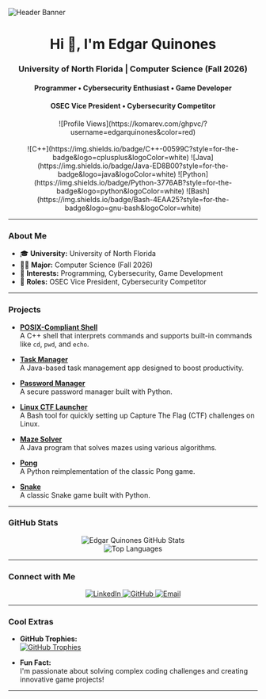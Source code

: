 ![Header Banner](https://raw.githubusercontent.com/edgarquinones/edgarquinones/main/header.gif)

<h1 align="center">Hi 👋, I'm Edgar Quinones</h1>
<h3 align="center">University of North Florida | Computer Science (Fall 2026)</h3>
<h4 align="center">Programmer • Cybersecurity Enthusiast • Game Developer</h4>
<h4 align="center">OSEC Vice President • Cybersecurity Competitor</h4>

<div align="center">
  <!-- Profile view counter -->
  ![Profile Views](https://komarev.com/ghpvc/?username=edgarquinones&color=red)
  <br><br>
  <!-- Language & Tool Badges -->
  ![C++](https://img.shields.io/badge/C++-00599C?style=for-the-badge&logo=cplusplus&logoColor=white)
  ![Java](https://img.shields.io/badge/Java-ED8B00?style=for-the-badge&logo=java&logoColor=white)
  ![Python](https://img.shields.io/badge/Python-3776AB?style=for-the-badge&logo=python&logoColor=white)
  ![Bash](https://img.shields.io/badge/Bash-4EAA25?style=for-the-badge&logo=gnu-bash&logoColor=white)
</div>

---

### About Me

- 🎓 **University:** University of North Florida  
- 🧑‍💻 **Major:** Computer Science (Fall 2026)  
- 🚀 **Interests:** Programming, Cybersecurity, Game Development  
- 💼 **Roles:** OSEC Vice President, Cybersecurity Competitor

---

### Projects

- **[POSIX-Compliant Shell](https://github.com/EdgarQuinones/shell-cpp)**  
  A C++ shell that interprets commands and supports built-in commands like `cd`, `pwd`, and `echo`.

- **[Task Manager](https://github.com/EdgarQuinones/Evolved-Time)**  
  A Java-based task management app designed to boost productivity.

- **[Password Manager](https://github.com/EdgarQuinones/Password-Manager)**  
  A secure password manager built with Python.

- **[Linux CTF Launcher](https://github.com/EdgarQuinones/Linux-CTF-Launcher)**  
  A Bash tool for quickly setting up Capture The Flag (CTF) challenges on Linux.

- **[Maze Solver](https://github.com/EdgarQuinones/Maze-Solver)**  
  A Java program that solves mazes using various algorithms.

- **[Pong](https://github.com/EdgarQuinones/Pong)**  
  A Python reimplementation of the classic Pong game.

- **[Snake](https://github.com/EdgarQuinones/Snake)**  
  A classic Snake game built with Python.

---

### GitHub Stats

<p align="center">
  <img src="https://github-readme-stats.vercel.app/api?username=edgarquinones&show_icons=true&theme=radical" alt="Edgar Quinones GitHub Stats" />
  <br>
  <img src="https://github-readme-stats.vercel.app/api/top-langs/?username=edgarquinones&langs_count=8&layout=compact&theme=radical" alt="Top Languages" />
</p>

---

### Connect with Me

<div align="center">
  <a href="https://linkedin.com/in/your_linkedin" target="_blank">
    <img src="https://img.shields.io/badge/LinkedIn-%230077B5.svg?style=for-the-badge&logo=linkedin&logoColor=white" alt="LinkedIn" />
  </a>
  <a href="https://github.com/edgarquinones" target="_blank">
    <img src="https://img.shields.io/badge/GitHub-%23121011.svg?style=for-the-badge&logo=github&logoColor=white" alt="GitHub" />
  </a>
  <a href="mailto:youremail@example.com" target="_blank">
    <img src="https://img.shields.io/badge/Email-D14836?style=for-the-badge&logo=gmail&logoColor=white" alt="Email" />
  </a>
</div>

---

### Cool Extras

- **GitHub Trophies:**  
  [![GitHub Trophies](https://github-profile-trophy.vercel.app/?username=edgarquinones&theme=onedark)](https://github.com/ryo-ma/github-profile-trophy)

- **Fun Fact:**  
  I'm passionate about solving complex coding challenges and creating innovative game projects!

---
